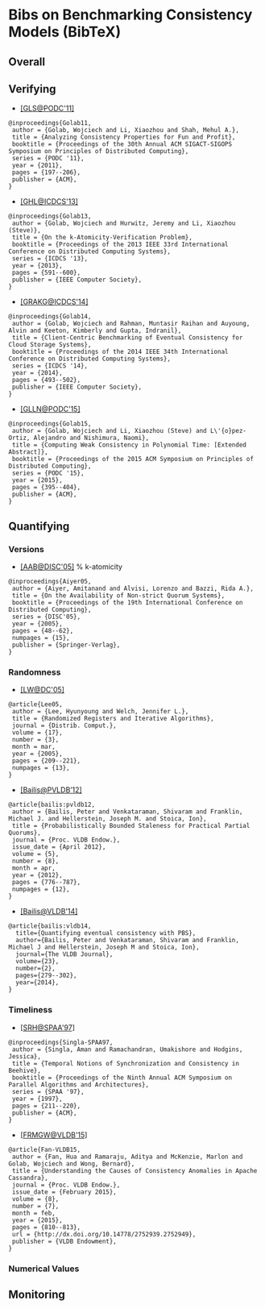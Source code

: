 # Bibs on Benchmarking Consistency Models (BibTeX)

## Overall

## Verifying

- [[GLS@PODC'11]](http://dl.acm.org/citation.cfm?id=1993834&CFID=583993644&CFTOKEN=80708905)
```
@inproceedings{Golab11,
 author = {Golab, Wojciech and Li, Xiaozhou and Shah, Mehul A.},
 title = {Analyzing Consistency Properties for Fun and Profit},
 booktitle = {Proceedings of the 30th Annual ACM SIGACT-SIGOPS Symposium on Principles of Distributed Computing},
 series = {PODC '11},
 year = {2011},
 pages = {197--206},
 publisher = {ACM},
}
```

- [[GHL@ICDCS'13]](http://dl.acm.org/citation.cfm?id=2549701&CFID=583993644&CFTOKEN=80708905)
```
@inproceedings{Golab13,
 author = {Golab, Wojciech and Hurwitz, Jeremy and Li, Xiaozhou (Steve)},
 title = {On the k-Atomicity-Verification Problem},
 booktitle = {Proceedings of the 2013 IEEE 33rd International Conference on Distributed Computing Systems},
 series = {ICDCS '13},
 year = {2013},
 pages = {591--600},
 publisher = {IEEE Computer Society},
}
```

- [[GRAKG@ICDCS'14]](http://dl.acm.org/citation.cfm?id=2672698&CFID=583993644&CFTOKEN=80708905)
```
@inproceedings{Golab14,
 author = {Golab, Wojciech and Rahman, Muntasir Raihan and Auyoung, Alvin and Keeton, Kimberly and Gupta, Indranil},
 title = {Client-Centric Benchmarking of Eventual Consistency for Cloud Storage Systems},
 booktitle = {Proceedings of the 2014 IEEE 34th International Conference on Distributed Computing Systems},
 series = {ICDCS '14},
 year = {2014},
 pages = {493--502},
 publisher = {IEEE Computer Society},
}
```

- [[GLLN@PODC'15]](http://dl.acm.org/citation.cfm?id=2767407&CFID=583993644&CFTOKEN=80708905)
```
@inproceedings{Golab15,
 author = {Golab, Wojciech and Li, Xiaozhou (Steve) and L\'{o}pez-Ortiz, Alejandro and Nishimura, Naomi},
 title = {Computing Weak Consistency in Polynomial Time: [Extended Abstract]},
 booktitle = {Proceedings of the 2015 ACM Symposium on Principles of Distributed Computing},
 series = {PODC '15},
 year = {2015},
 pages = {395--404},
 publisher = {ACM},
}
```

## Quantifying

### Versions
- [[AAB@DISC'05]](http://dl.acm.org/citation.cfm?id=2162326) % k-atomicity
```
@inproceedings{Aiyer05,
 author = {Aiyer, Amitanand and Alvisi, Lorenzo and Bazzi, Rida A.},
 title = {On the Availability of Non-strict Quorum Systems},
 booktitle = {Proceedings of the 19th International Conference on Distributed Computing},
 series = {DISC'05},
 year = {2005},
 pages = {48--62},
 numpages = {15},
 publisher = {Springer-Verlag},
} 
```

### Randomness
- [[LW@DC'05]](http://link.springer.com/article/10.1007%2Fs00446-004-0106-3)
```
@article{Lee05,
 author = {Lee, Hyunyoung and Welch, Jennifer L.},
 title = {Randomized Registers and Iterative Algorithms},
 journal = {Distrib. Comput.},
 volume = {17},
 number = {3},
 month = mar,
 year = {2005},
 pages = {209--221},
 numpages = {13},
} 
```

- [[Bailis@PVLDB’12]](http://dl.acm.org/citation.cfm?id=2212359)
```
@article{bailis:pvldb12,
 author = {Bailis, Peter and Venkataraman, Shivaram and Franklin, Michael J. and Hellerstein, Joseph M. and Stoica, Ion},
 title = {Probabilistically Bounded Staleness for Practical Partial Quorums},
 journal = {Proc. VLDB Endow.},
 issue_date = {April 2012},
 volume = {5},
 number = {8},
 month = apr,
 year = {2012},
 pages = {776--787},
 numpages = {12},
}
```

- [[Bailis@VLDB'14]](http://www.bailis.org/papers/pbs-vldbj2014.pdf)
```
@article{bailis:vldb14,
  title={Quantifying eventual consistency with PBS},
  author={Bailis, Peter and Venkataraman, Shivaram and Franklin, Michael J and Hellerstein, Joseph M and Stoica, Ion},
  journal={The VLDB Journal},
  volume={23},
  number={2},
  pages={279--302},
  year={2014},
}
```

### Timeliness
- [[SRH@SPAA'97]](http://dl.acm.org/citation.cfm?id=258513)
```
@inproceedings{Singla-SPAA97,
 author = {Singla, Aman and Ramachandran, Umakishore and Hodgins, Jessica},
 title = {Temporal Notions of Synchronization and Consistency in Beehive},
 booktitle = {Proceedings of the Ninth Annual ACM Symposium on Parallel Algorithms and Architectures},
 series = {SPAA '97},
 year = {1997},
 pages = {211--220},
 publisher = {ACM},
}
```

- [[FRMGW@VLDB'15]](http://dl.acm.org/citation.cfm?id=2752949)
```
@article{Fan-VLDB15,
 author = {Fan, Hua and Ramaraju, Aditya and McKenzie, Marlon and Golab, Wojciech and Wong, Bernard},
 title = {Understanding the Causes of Consistency Anomalies in Apache Cassandra},
 journal = {Proc. VLDB Endow.},
 issue_date = {February 2015},
 volume = {8},
 number = {7},
 month = feb,
 year = {2015},
 pages = {810--813},
 url = {http://dx.doi.org/10.14778/2752939.2752949},
 publisher = {VLDB Endowment},
} 
```

### Numerical Values


## Monitoring
